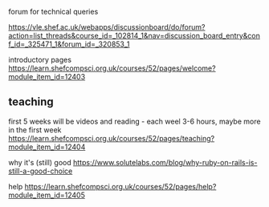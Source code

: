 


forum for technical queries

https://vle.shef.ac.uk/webapps/discussionboard/do/forum?action=list_threads&course_id=_102814_1&nav=discussion_board_entry&conf_id=_325471_1&forum_id=_320853_1



introductory pages
https://learn.shefcompsci.org.uk/courses/52/pages/welcome?module_item_id=12403




## teaching
first 5 weeks will be videos and reading - each weel 3-6 hours, maybe more in the first week
https://learn.shefcompsci.org.uk/courses/52/pages/teaching?module_item_id=12404

why it's (still) good
https://www.solutelabs.com/blog/why-ruby-on-rails-is-still-a-good-choice


help
https://learn.shefcompsci.org.uk/courses/52/pages/help?module_item_id=12405
